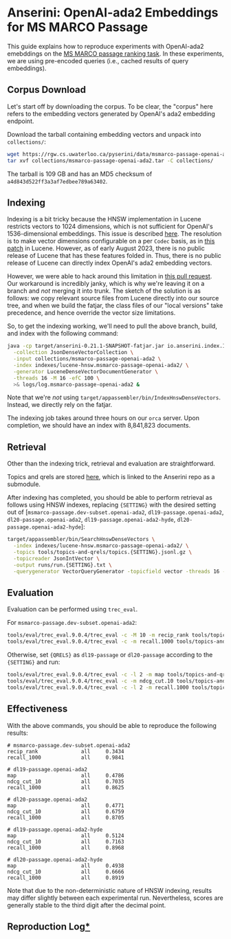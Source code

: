 # Anserini: OpenAI-ada2 Embeddings for MS MARCO Passage

This guide explains how to reproduce experiments with OpenAI-ada2 emebddings on the [MS MARCO passage ranking task](https://github.com/microsoft/MSMARCO-Passage-Ranking).
In these experiments, we are using pre-encoded queries (i.e., cached results of query embeddings).

## Corpus Download

Let's start off by downloading the corpus.
To be clear, the "corpus" here refers to the embedding vectors generated by OpenAI's ada2 embedding endpoint.

Download the tarball containing embedding vectors and unpack into `collections/`:

```bash
wget https://rgw.cs.uwaterloo.ca/pyserini/data/msmarco-passage-openai-ada2.tar -P collections/
tar xvf collections/msmarco-passage-openai-ada2.tar -C collections/
```

The tarball is 109 GB and has an MD5 checksum of `a4d843d522ff3a3af7edbee789a63402`.

## Indexing

Indexing is a bit tricky because the HNSW implementation in Lucene restricts vectors to 1024 dimensions, which is not sufficient for OpenAI's 1536-dimensional embeddings.
This issue is described [here](https://github.com/apache/lucene/issues/11507).
The resolution is to make vector dimensions configurable on a per `Codec` basis, as in [this patch](https://github.com/apache/lucene/pull/12436) in Lucene.
However, as of early August 2023, there is no public release of Lucene that has these features folded in.
Thus, there is no public release of Lucene can directly index OpenAI's ada2 embedding vectors.

However, we were able to hack around this limitation in [this pull request](https://github.com/castorini/anserini/pull/2161).
Our workaround is incredibly janky, which is why we're leaving it on a branch and _not_ merging it into trunk.
The sketch of the solution is as follows: we copy relevant source files from Lucene directly into our source tree, and when we build the fatjar, the class files of our "local versions" take precedence, and hence override the vector size limitations.

So, to get the indexing working, we'll need to pull the above branch, build, and index with the following command:

```bash
java -cp target/anserini-0.21.1-SNAPSHOT-fatjar.jar io.anserini.index.IndexHnswDenseVectors \
  -collection JsonDenseVectorCollection \
  -input collections/msmarco-passage-openai-ada2 \
  -index indexes/lucene-hnsw.msmarco-passage-openai-ada2/ \
  -generator LuceneDenseVectorDocumentGenerator \
  -threads 16 -M 16 -efC 100 \
  >& logs/log.msmarco-passage-openai-ada2 &
```

Note that we're _not_ using `target/appassembler/bin/IndexHnswDenseVectors`.
Instead, we directly rely on the fatjar.

The indexing job takes around three hours on our `orca` server.
Upon completion, we should have an index with 8,841,823 documents.

## Retrieval

Other than the indexing trick, retrieval and evaluation are straightforward.

Topics and qrels are stored [here](https://github.com/castorini/anserini-tools/tree/master/topics-and-qrels), which is linked to the Anserini repo as a submodule.

After indexing has completed, you should be able to perform retrieval as follows using HNSW indexes, replacing `{SETTING}` with the desired setting out of [`msmarco-passage.dev-subset.openai-ada2`, `dl19-passage.openai-ada2`, `dl20-passage.openai-ada2`, `dl19-passage.openai-ada2-hyde`, `dl20-passage.openai-ada2-hyde`]:

```bash
target/appassembler/bin/SearchHnswDenseVectors \
  -index indexes/lucene-hnsw.msmarco-passage-openai-ada2/ \
  -topics tools/topics-and-qrels/topics.{SETTING}.jsonl.gz \
  -topicreader JsonIntVector \
  -output runs/run.{SETTING}.txt \
  -querygenerator VectorQueryGenerator -topicfield vector -threads 16 -hits 1000 -efSearch 1000 &
```

## Evaluation

Evaluation can be performed using `trec_eval`.

For `msmarco-passage.dev-subset.openai-ada2`:
```bash
tools/eval/trec_eval.9.0.4/trec_eval -c -M 10 -m recip_rank tools/topics-and-qrels/qrels.msmarco-passage.dev-subset.txt runs/run.msmarco-passage.dev-subset.openai-ada2.txt
tools/eval/trec_eval.9.0.4/trec_eval -c -m recall.1000 tools/topics-and-qrels/qrels.msmarco-passage.dev-subset.txt runs/run.msmarco-passage.dev-subset.openai-ada2.txt
```

Otherwise, set `{QRELS}` as `dl19-passage` or `dl20-passage` according to the `{SETTING}` and run:
```bash
tools/eval/trec_eval.9.0.4/trec_eval -c -l 2 -m map tools/topics-and-qrels/qrels.{QRELS}.txt runs/run.{SETTING}.txt
tools/eval/trec_eval.9.0.4/trec_eval -c -m ndcg_cut.10 tools/topics-and-qrels/qrels.{QRELS}.txt runs/run.{SETTING}.txt
tools/eval/trec_eval.9.0.4/trec_eval -c -l 2 -m recall.1000 tools/topics-and-qrels/qrels.{QRELS}.txt runs/run.{SETTING}.txt
```

## Effectiveness

With the above commands, you should be able to reproduce the following results:

```
# msmarco-passage.dev-subset.openai-ada2
recip_rank              all     0.3434
recall_1000             all     0.9841

# dl19-passage.openai-ada2
map                     all     0.4786
ndcg_cut_10             all     0.7035
recall_1000             all     0.8625

# dl20-passage.openai-ada2
map                     all     0.4771
ndcg_cut_10             all     0.6759
recall_1000             all     0.8705

# dl19-passage.openai-ada2-hyde
map                     all     0.5124
ndcg_cut_10             all     0.7163
recall_1000             all     0.8968

# dl20-passage.openai-ada2-hyde
map                     all     0.4938
ndcg_cut_10             all     0.6666
recall_1000             all     0.8919
```

Note that due to the non-deterministic nature of HNSW indexing, results may differ slightly between each experimental run.
Nevertheless, scores are generally stable to the third digit after the decimal point.

## Reproduction Log[*](reproducibility.md)

